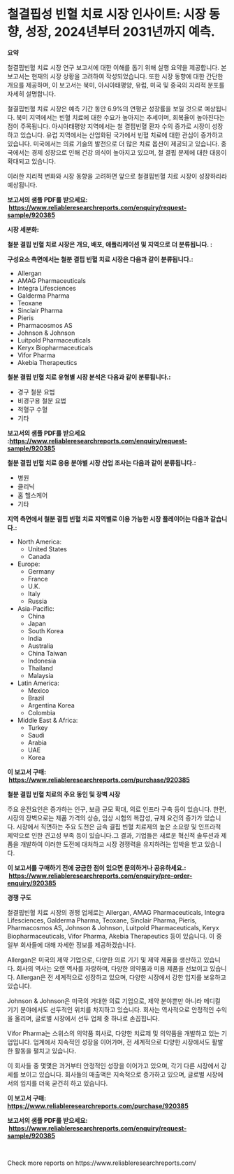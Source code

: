<p><h1>철결핍성 빈혈 치료 시장 인사이트: 시장 동향, 성장, 2024년부터 2031년까지 예측.</h1></p><p><strong>요약</strong></p>
<p><p>철결핍빈혈 치료 시장 연구 보고서에 대한 이해를 돕기 위해 실행 요약을 제공합니다. 본 보고서는 현재의 시장 상황을 고려하여 작성되었습니다. 또한 시장 동향에 대한 간단한 개요를 제공하며, 이 보고서는 북미, 아시아태평양, 유럽, 미국 및 중국의 지리적 분포를 자세히 설명합니다.</p><p>철결핍빈혈 치료 시장은 예측 기간 동안 6.9%의 연평균 성장률을 보일 것으로 예상됩니다. 북미 지역에서는 빈혈 치료에 대한 수요가 높아지는 추세이며, 회복율이 높아진다는 점이 주목됩니다. 아시아태평양 지역에서는 철 결핍빈혈 환자 수의 증가로 시장이 성장하고 있습니다. 유럽 지역에서는 산업화된 국가에서 빈혈 치료에 대한 관심이 증가하고 있습니다. 미국에서는 의료 기술의 발전으로 더 많은 치료 옵션이 제공되고 있습니다. 중국에서는 경제 성장으로 인해 건강 의식이 높아지고 있으며, 철 결핍 문제에 대한 대응이 확대되고 있습니다.</p><p>이러한 지리적 변화와 시장 동향을 고려하면 앞으로 철결핍빈혈 치료 시장이 성장하리라 예상됩니다.</p></p>
<p><strong>보고서의 샘플 PDF를 받으세요: &nbsp;<a href="https://www.reliableresearchreports.com/enquiry/request-sample/920385">https://www.reliableresearchreports.com/enquiry/request-sample/920385</a></strong></p>
<p><strong>시장 세분화:</strong></p>
<p><strong> 철분 결핍 빈혈 치료 시장은 개요, 배포, 애플리케이션 및 지역으로 더 분류됩니다. :</strong></p>
<p><strong>구성요소 측면에서는 철분 결핍 빈혈 치료 시장은 다음과 같이 분류됩니다.:</strong></p>
<p><ul><li>Allergan</li><li>AMAG Pharmaceuticals</li><li>Integra Lifesciences</li><li>Galderma Pharma</li><li>Teoxane</li><li>Sinclair Pharma</li><li>Pieris</li><li>Pharmacosmos AS</li><li>Johnson & Johnson</li><li>Luitpold Pharmaceuticals</li><li>Keryx Biopharmaceuticals</li><li>Vifor Pharma</li><li>Akebia Therapeutics</li></ul></p>
<p><strong> 철분 결핍 빈혈 치료 유형별 시장 분석은 다음과 같이 분류됩니다.:</strong></p>
<p><ul><li>경구 철분 요법</li><li>비경구용 철분 요법</li><li>적혈구 수혈</li><li>기타</li></ul></p>
<p><strong>보고서의 샘플 PDF를 받으세요 :<a href="https://www.reliableresearchreports.com/enquiry/request-sample/920385">https://www.reliableresearchreports.com/enquiry/request-sample/920385</a></strong></p>
<p><strong> 철분 결핍 빈혈 치료 응용 분야별 시장 산업 조사는 다음과 같이 분류됩니다.:</strong></p>
<p><ul><li>병원</li><li>클리닉</li><li>홈 헬스케어</li><li>기타</li></ul></p>
<p><strong>지역 측면에서 철분 결핍 빈혈 치료 지역별로 이용 가능한 시장 플레이어는 다음과 같습니다.:</strong></p>
<p><ul>
    <li>
        North America:
        <ul>
            <li>United States</li>
            <li>Canada</li>
        </ul>
    </li>
    <li>
        Europe:
        <ul>
            <li>Germany</li>
            <li>France</li>
            <li>U.K.</li>
            <li>Italy</li>
            <li>Russia</li>
        </ul>
    </li>
    <li>
        Asia-Pacific:
        <ul>
            <li>China</li>
            <li>Japan</li>
            <li>South Korea</li>
            <li>India</li>
            <li>Australia</li>
            <li>China Taiwan</li>
            <li>Indonesia</li>
            <li>Thailand</li>
            <li>Malaysia</li>
        </ul>
    </li>
    <li>
        Latin America:
        <ul>
            <li>Mexico</li>
            <li>Brazil</li>
            <li>Argentina Korea</li>
            <li>Colombia</li>
        </ul>
    </li>
    <li>
        Middle East & Africa:
        <ul>
            <li>Turkey</li>
            <li>Saudi</li>
            <li>Arabia</li>
            <li>UAE</li>
            <li>Korea</li>
        </ul>
    </li>
    </ul></p>
<p><strong>이 보고서 구매: &nbsp;<a href="https://www.reliableresearchreports.com/purchase/920385">https://www.reliableresearchreports.com/purchase/920385</a></strong></p>
<p><strong>철분 결핍 빈혈 치료의 주요 동인 및 장벽 시장</strong></p>
<p><p>주요 운전요인은 증가하는 인구, 보급 규모 확대, 의료 인프라 구축 등이 있습니다. 한편, 시장의 장벽으로는 제품 가격의 상승, 임상 시험의 복잡성, 규제 요건의 증가가 있습니다. 시장에서 직면하는 주요 도전은 금속 결핍 빈혈 치료제의 높은 소요량 및 인프라적 제약으로 인한 견고성 부족 등이 있습니다.그 결과, 기업들은 새로운 혁신적 솔루션과 제품을 개발하여 이러한 도전에 대처하고 시장 경쟁력을 유지하려는 압박을 받고 있습니다.</p></p>
<p><strong>이 보고서를 구매하기 전에 궁금한 점이 있으면 문의하거나 공유하세요.: &nbsp;<a href="https://www.reliableresearchreports.com/enquiry/pre-order-enquiry/920385">https://www.reliableresearchreports.com/enquiry/pre-order-enquiry/920385</a></strong></p>
<p><strong>경쟁 구도</strong></p>
<p><p>철결핍빈혈 치료 시장의 경쟁 업체로는 Allergan, AMAG Pharmaceuticals, Integra Lifesciences, Galderma Pharma, Teoxane, Sinclair Pharma, Pieris, Pharmacosmos AS, Johnson & Johnson, Luitpold Pharmaceuticals, Keryx Biopharmaceuticals, Vifor Pharma, Akebia Therapeutics 등이 있습니다. 이 중 일부 회사들에 대해 자세한 정보를 제공하겠습니다.</p><p>Allergan은 미국의 제약 기업으로, 다양한 의료 기기 및 제약 제품을 생산하고 있습니다. 회사의 역사는 오랜 역사를 자랑하며, 다양한 의약품과 미용 제품을 선보이고 있습니다. Allergan은 전 세계적으로 성장하고 있으며, 다양한 시장에서 강한 입지를 보유하고 있습니다.</p><p>Johnson & Johnson은 미국의 거대한 의료 기업으로, 제약 분야뿐만 아니라 메디컬 기기 분야에서도 선두적인 위치를 차지하고 있습니다. 회사는 역사적으로 안정적인 수익을 올리며, 글로벌 시장에서 선두 업체 중 하나로 손꼽힙니다.</p><p>Vifor Pharma는 스위스의 의약품 회사로, 다양한 치료제 및 의약품을 개발하고 있는 기업입니다. 업계에서 지속적인 성장을 이어가며, 전 세계적으로 다양한 시장에서도 활발한 활동을 펼치고 있습니다.</p><p>이 회사들 중 몇몇은 과거부터 안정적인 성장을 이어가고 있으며, 각기 다른 시장에서 강세를 보이고 있습니다. 회사들의 매출액은 지속적으로 증가하고 있으며, 글로벌 시장에서의 입지를 더욱 굳건히 하고 있습니다.</p></p>
<p><strong>이 보고서 구매: &nbsp; <a href="https://www.reliableresearchreports.com/purchase/920385">https://www.reliableresearchreports.com/purchase/920385</a></strong></p>
<p><strong>보고서의 샘플 PDF를 받으세요: &nbsp;<a href="https://www.reliableresearchreports.com/enquiry/request-sample/920385">https://www.reliableresearchreports.com/enquiry/request-sample/920385</a></strong><strong></strong></p>
<p>&nbsp;</p>
<p>Check more reports on https://www.reliableresearchreports.com/</p>